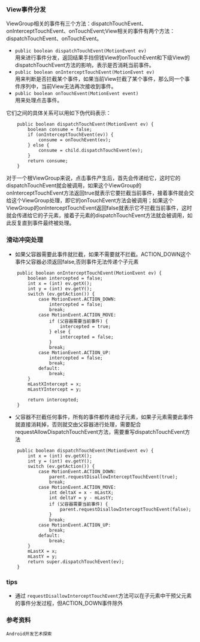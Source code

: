### View事件分发

ViewGroup相关的事件有三个方法：dispatchTouchEvent、onInterceptTouchEvent、onTouchEvent;View相关的事件有两个方法：dispatchTouchEvent、onTouchEvent。
- `public boolean dispatchTouchEvent(MotionEvent ev)`    
  用来进行事件分发，返回结果手挡但钱View的onTouchEvent和下级View的dispatchTouchEvent方法的影响，表示是否消耗当前事件。
- `public boolean onInterceptTouchEvent(MotionEvent ev)`    
  用来判断是否拦截某个事件，如果当前View拦截了某个事件，那么同一个事件序列中，当前View无法再次接收到事件。
- `public boolean onTouchEvent(MotionEvent event)`    
  用来处理点击事件。

它们之间的具体关系可以用如下伪代码表示：
```
    public boolean dispatchTouchEvent(MotionEvent ev) {
        boolean consume = false;
        if (onInterceptTouchEvent(ev)) {
            consume = onTouchEvent(ev);
        } else {
            consume = child.dispatchTouchEvent(ev);
        }
        return consume;
    }

```

对于一个根ViewGroup来说，点击事件产生后，首先会传递给它，这时它的dispatchTouchEvent就会被调用，如果这个ViewGroup的onInterceptTouchEvent方法返回true就表示它要拦截当前事件，接着事件就会交给这个ViewGroup处理，即它的onTouchEvent方法会被调用；如果这个ViewGroup的onInterceptTouchEvent返回false就表示它不拦截当前事件，这时就会传递给它的子元素，接着子元素的dispatchTouchEvent方法就会被调用，如此反复直到事件最终被处理。

### 滑动冲突处理
- 如果父容器需要此事件就拦截，如果不需要就不拦截。ACTION_DOWN这个事件父容器必须返回false,否则事件无法传递个子元素
```
    public boolean onInterceptTouchEvent(MotionEvent ev) {
        boolean intercepted = false;
        int x = (int) ev.getX();
        int y = (int) ev.getY();
        switch (ev.getAction()) {
            case MotionEvent.ACTION_DOWN:
                intercepted = false;
                break;
            case MotionEvent.ACTION_MOVE:
                if (父容器需要当前事件) {
                    intercepted = true;
                } else {
                    intercepted = false;
                }
                break;
            case MotionEvent.ACTION_UP:
                intercepted = false;
                break;
            default:
                break;
        }
        mLastXIntercept = x;
        mLastYIntercept = y;

        return intercepted;
    }
```
- 父容器不拦截任何事件，所有的事件都传递给子元素，如果子元素需要此事件就直接消耗掉，否则就交由父容器进行处理，需要配合requestAllowDispatchTouchEvent方法，需要重写dispatchTouchEvent方法
```
    public boolean dispatchTouchEvent(MotionEvent ev) {
        int x = (int) ev.getX();
        int y = (int) ev.getY();
        switch (ev.getAction()) {
            case MotionEvent.ACTION_DOWN:
                parent.requestDisallowInterceptTouchEvent(true);
                break;
            case MotionEvent.ACTION_MOVE:
                int deltaX = x - mLastX;
                int deltaY = y - mLastY;
                if (父容器需要当前事件) {
                    parent.requestDisallowInterceptTouchEvent(false);
                }
                break;
            case MotionEvent.ACTION_UP:
                break;
            default:
                break;
        }
        mLastX = x;
        mLastY = y;
        return super.dispatchTouchEvent(ev);
    }

```

### tips
- 通过 `requestDisallowInterceptTouchEvent`方法可以在子元素中干预父元素的事件分发过程，但ACTION_DOWN事件除外

### 参考资料

`Android开发艺术探索`